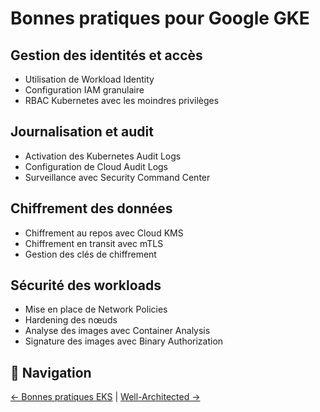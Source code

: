 # Bonnes pratiques pour Google GKE

## Gestion des identités et accès
- Utilisation de Workload Identity
- Configuration IAM granulaire
- RBAC Kubernetes avec les moindres privilèges

## Journalisation et audit
- Activation des Kubernetes Audit Logs
- Configuration de Cloud Audit Logs
- Surveillance avec Security Command Center

## Chiffrement des données
- Chiffrement au repos avec Cloud KMS
- Chiffrement en transit avec mTLS
- Gestion des clés de chiffrement

## Sécurité des workloads
- Mise en place de Network Policies
- Hardening des nœuds
- Analyse des images avec Container Analysis
- Signature des images avec Binary Authorization

## 🔄 Navigation

[← Bonnes pratiques EKS](./03-bonnes-pratiques-eks.md) | [Well-Architected →](./05-well-architected.md)
